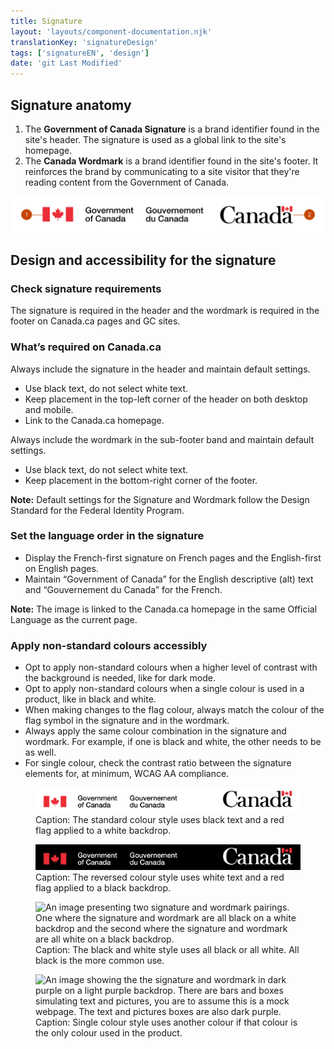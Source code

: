 ```yaml
---
title: Signature
layout: 'layouts/component-documentation.njk'
translationKey: 'signatureDesign'
tags: ['signatureEN', 'design']
date: 'git Last Modified'
---
```


## Signature anatomy

<ol class="anatomy-list">
  <li>The <strong>Government of Canada Signature</strong> is a brand identifier found in the site's <gcds-link href="{{ links.header }}">header</gcds-link>. The signature is used as a global link to the site's homepage.</li>
  <li>The <strong>Canada Wordmark</strong> is a brand identifier found in the site's <gcds-link href="{{ links.footer }}">footer</gcds-link>. It reinforces the brand by communicating to a site visitor that they're reading content from the Government of Canada.</li>
</ol>

<img class="b-sm b-default p-300" src="/images/en/components/anatomy/gcds-signature-anatomy-en.svg" alt="Signature with labels “Government of Canada Signature” and  “Canada Wordmark”. Each individual element of the component has a number pointing to it." />

## Design and accessibility for the signature

### Check signature requirements

The signature is required in the header and the wordmark is required in the footer on Canada.ca pages and GC sites.

### What’s required on Canada.ca

Always include the signature in the header and maintain default settings.

- Use black text, do not select white text.
- Keep placement in the top-left corner of the header on both desktop and mobile.
- Link to the Canada.ca homepage.

Always include the wordmark in the sub-footer band and maintain default settings.

- Use black text, do not select white text.
- Keep placement in the bottom-right corner of the footer.

**Note:** Default settings for the Signature and Wordmark follow the <gcds-link href="https://www.canada.ca/en/treasury-board-secretariat/services/government-communications/design-standard.html" external>Design Standard for the Federal Identity Program</gcds-link>.

### Set the language order in the signature

- Display the French-first signature on French pages and the English-first on English pages.
- Maintain “Government of Canada” for the English descriptive (alt) text and “Gouvernement du Canada” for the French.

**Note:** The image is linked to the Canada.ca homepage in the same Official Language as the current page.

### Apply non-standard colours accessibly

- Opt to apply non-standard colours when a higher level of contrast with the background is needed, like for dark mode.
- Opt to apply non-standard colours when a single colour is used in a product, like in black and white.
- When making changes to the flag colour, always match the colour of the flag symbol in the signature and in the wordmark.
- Always apply the same colour combination in the signature and wordmark. For example, if one is black and white, the other needs to be as well.
- For single colour, check the contrast ratio between the signature elements for, at minimum, WCAG AA compliance.

<figure class="mb-600">
  <img class="b-sm b-default p-300 mb-100" src="/images/en/components/example/example-signature-side-by-side-en.svg" alt="An image presenting both variations of the signature component. The signature type is on the left and the wordmark type is on the right." />
  <figcaption>Caption: The standard colour style uses black text and a red flag applied to a white backdrop.</figcaption>
</figure>

<figure class="mb-600">
  <img class="b-sm b-default p-300 mb-100" src="/images/en/components/example/example-signature-side-by-side-reversed-en.svg" alt="An image presenting both variations of the signature component. The signature type is on the left and the wordmark type is on the right. This variation has white text on a black back drop" />
  <figcaption>Caption: The reversed colour style uses white text and a red flag applied to a black backdrop.</figcaption>
</figure>

<figure class="mb-600">
  <img class="b-sm b-default p-300 mb-100" src="/images/en/components/example/example-signature-bw-en.svg" alt="An image presenting two signature and wordmark pairings. One where the signature and wordmark are all black on a white backdrop and the second where the signature and wordmark are all white on a black backdrop." />
  <figcaption>Caption: The black and white style uses all black or all white. All black is the more common use.</figcaption>
</figure>

<figure class="mb-600">
  <img class="b-sm b-default p-300 mb-100" src="/images/en/components/example/example-signature-single-colour-style-en.svg" alt="An image showing the the signature and wordmark in dark purple on a light purple backdrop. There are bars and boxes simulating text and pictures, you are to assume this is a mock webpage. The text and pictures boxes are also dark purple." />
  <figcaption>Caption: Single colour style uses another colour if that colour is the only colour used in the product.</figcaption>
</figure>
